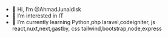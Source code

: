 - 👋 Hi, I’m @AhmadJunaidisk
- 👀 I’m interested in IT 
- 🌱 I’m currently learning Python,php laravel,codeigniter, js react,nuxt,next,gastby, css tailwind,bootstrap,node,express


<!---
AhmadJunaidisk/AhmadJunaidisk is a ✨ special ✨ repository because its `README.md` (this file) appears on your GitHub profile.
You can click the Preview link to take a look at your changes.
--->
